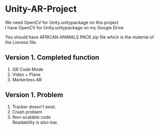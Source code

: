 # Unity-AR-Project

We need OpenCV for Unity.unitypackage on this project </br>
I have OpenCV for Unity.unitypackage on my Google Drive</br>

You should have AFRICAN ANIMALS PACK.zip file which is the material of the Lioness file.</br>


## Version 1. Completed function

1. QR Code Mode
2. Video + Plane
3. Markerless AR

## Version 1. Problem

1. Tracker doesn't exist.
2. Crash problem
3. Non-scalable code</br>
   Readability is also low.
